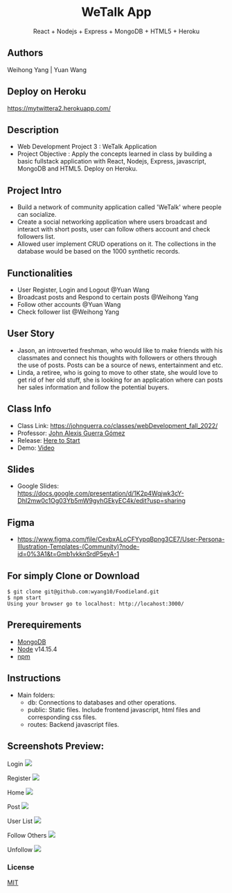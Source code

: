  
<h1 align="center">
WeTalk App
</h1>
<p align="center">
React + Nodejs + Express + MongoDB + HTML5 + Heroku
</p>

## Authors
Weihong Yang | Yuan Wang

## Deploy on Heroku
https://mytwittera2.herokuapp.com/


## Description
- Web Development Project 3 : WeTalk Application
- Project Objective : Apply the concepts learned in class by building a basic fullstack application with React, Nodejs, Express, javascript, MongoDB and HTML5. Deploy on Heroku.

## Project Intro
- Build a network of community application called 'WeTalk' where people can socialize. 
- Create a social networking application where users broadcast and interact with short posts, user can follow others account and check followers list.
- Allowed user implement CRUD operations on it. The collections in the database would be based on the 1000 synthetic records.

## Functionalities
- User Register, Login and Logout @Yuan Wang
- Broadcast posts and Respond to certain posts @Weihong Yang
- Follow other accounts @Yuan Wang 
- Check follower list @Weihong Yang

## User Story
- Jason, an introverted freshman, who would like to make friends with his classmates and connect his thoughts with followers or others through the use of posts.
Posts can be a source of news, entertainment and etc.
- Linda, a retiree, who is going to move to other state, she would love to get rid of her old stuff, she is looking for an application where can posts her sales information and follow the potential buyers.

## Class Info
- Class Link: https://johnguerra.co/classes/webDevelopment_fall_2022/
- Professor: <a href="https://johnguerra.co/"> John Alexis Guerra Gómez </a>
- Release: <a href="https://mytwittera2.herokuapp.com/"> Here to Start </a>
- Demo: <a href=""> Video </a>


## Slides
- Google Slides: https://docs.google.com/presentation/d/1K2p4Wqjwk3cY-DhI2mw0c1Og03Yb5mW9gyhGEkyEC4k/edit?usp=sharing

## Figma
- https://www.figma.com/file/CexbxALoCFYypqBpng3CE7/User-Persona-Illustration-Templates-(Community)?node-id=0%3A1&t=Gmb1vkknSrdP5eyA-1
## For simply Clone or Download
```terminal
$ git clone git@github.com:wyang10/Foodieland.git
$ npm start
Using your browser go to localhost: http://locahost:3000/
```

## Prerequirements
- [MongoDB](https://www.mongodb.com/3)
- [Node](https://nodejs.org/en/download/) v14.15.4
- [npm](https://nodejs.org/en/download/package-manager/)

## Instructions
- Main folders:
  * db: Connections to databases and other operations.
  * public: Static files. Include frontend javascript, html files and corresponding css files.
  * routes: Backend javascript files.

## Screenshots Preview:
Login
![](/client/src/icons/initial.png)

Register
![](/client/src/icons/regist.png)

Home 
![](/client/src/icons/home.png)

Post
![](/client/src/icons/post.png)

User List
![](/client/src/icons/check.png)

Follow Others
![](/client/src/icons/follow.png)

Unfollow 
![](/client/src/icons/no-following.png)


### License
[MIT](LICENSE)

